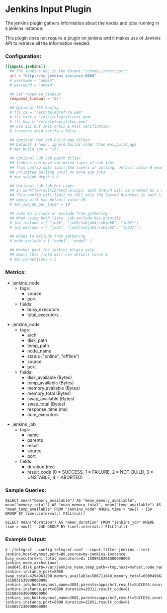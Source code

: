 # Jenkins Input Plugin

The jenkins plugin gathers information about the nodes and jobs running in a jenkins instance.

This plugin does not require a plugin on jenkins and it makes use of Jenkins API to retrieve all the information needed.

### Configuration:

```toml
[[inputs.jenkins]]
  ## The Jenkins URL in the format "schema://host:port"
  url = "http://my-jenkins-instance:8080"
  # username = "admin"
  # password = "admin"

  ## Set response_timeout
  response_timeout = "5s"

  ## Optional TLS Config
  # tls_ca = "/etc/telegraf/ca.pem"
  # tls_cert = "/etc/telegraf/cert.pem"
  # tls_key = "/etc/telegraf/key.pem"
  ## Use SSL but skip chain & host verification
  # insecure_skip_verify = false

  ## Optional Max Job Build Age filter
  ## Default 1 hour, ignore builds older than max_build_age
  # max_build_age = "1h"

  ## Optional Sub Job Depth filter
  ## Jenkins can have unlimited layer of sub jobs
  ## This config will limit the layers of pulling, default value 0 means
  ## unlimited pulling until no more sub jobs
  # max_subjob_depth = 0

  ## Optional Sub Job Per Layer
  ## In workflow-multibranch-plugin, each branch will be created as a sub job.
  ## This config will limit to call only the lasted branches in each layer,
  ## empty will use default value 10
  # max_subjob_per_layer = 10

  ## Jobs to include or exclude from gathering
  ## When using both lists, job_exclude has priority.
  # job_include = [ "jobA", "jobB/subjobA/subjobB", "jobC*"]
  # job_exclude = [ "job1", "job2/subjob1/subjob2", "job3/*"]

  ## Nodes to exclude from gathering
  # node_exclude = [ "node1", "node2" ]

  ## Worker pool for jenkins plugin only
  ## Empty this field will use default value 5
  # max_connections = 5
```

### Metrics:

- jenkins_node
  - tags:
    - source
    - port
  - fields:
    - busy_executors
    - total_executors

+ jenkins_node
  - tags:
    - arch
    - disk_path
    - temp_path
    - node_name
    - status ("online", "offline")
    - source
    - port
  - fields:
    - disk_available (Bytes)
    - temp_available (Bytes)
    - memory_available (Bytes)
    - memory_total (Bytes)
    - swap_available (Bytes)
    - swap_total (Bytes)
    - response_time (ms)
    - num_executors

- jenkins_job
  - tags:
    - name
    - parents
    - result
    - source
    - port
  - fields:
    - duration (ms)
    - result_code (0 = SUCCESS, 1 = FAILURE, 2 = NOT_BUILD, 3 = UNSTABLE, 4 = ABORTED)

### Sample Queries:

```
SELECT mean("memory_available") AS "mean_memory_available", mean("memory_total") AS "mean_memory_total", mean("temp_available") AS "mean_temp_available" FROM "jenkins_node" WHERE time > now() - 15m GROUP BY time(:interval:) FILL(null)
```

```
SELECT mean("duration") AS "mean_duration" FROM "jenkins_job" WHERE time > now() - 24h GROUP BY time(:interval:) FILL(null)
```

### Example Output:

```
$ ./telegraf --config telegraf.conf --input-filter jenkins --test
jenkins,host=myhost,port=80,source=my-jenkins-instance busy_executors=4i,total_executors=8i 1580418261000000000
jenkins_node,arch=Linux\ (amd64),disk_path=/var/jenkins_home,temp_path=/tmp,host=myhost,node_name=master,source=my-jenkins-instance,port=8080 swap_total=4294963200,memory_available=586711040,memory_total=6089498624,status=online,response_time=1000i,disk_available=152392036352,temp_available=152392036352,swap_available=3503263744,num_executors=2i 1516031535000000000
jenkins_job,host=myhost,name=JOB1,parents=apps/br1,result=SUCCESS,source=my-jenkins-instance,port=8080 duration=2831i,result_code=0i 1516026630000000000
jenkins_job,host=myhost,name=JOB2,parents=apps/br2,result=SUCCESS,source=my-jenkins-instance,port=8080 duration=2285i,result_code=0i 1516027230000000000
```

